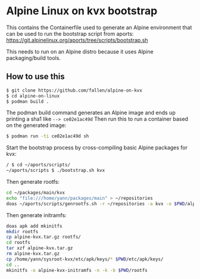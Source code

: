 # Alpine Linux on kvx bootstrap

This contains the Containerfile used to generate an Alpine environment that can be used to run the bootstrap script from aports: https://git.alpinelinux.org/aports/tree/scripts/bootstrap.sh

This needs to run on an Alpine distro because it uses Alpine packaging/build tools.

## How to use this

```bash
$ git clone https://github.com/fallen/alpine-on-kvx
$ cd alpine-on-linux
$ podman build .
```

The podman build command generates an Alpine image and ends up printing a sha1 like `--> ce02e1ac49d`
Then run this to run a container based on the generated image:

```bash
$ podman run -ti ce02e1ac49d sh
```

Start the bootstrap process by cross-compiling basic Alpine packages for kvx:

```bash
/ $ cd ~/aports/scripts/
~/aports/scripts $ ./bootstrap.sh kvx
```

Then generate rootfs:

```bash
cd ~/packages/main/kvx
echo "file:///home/yann/packages/main" > ~/repositories
doas ~/aports/scripts/genrootfs.sh -r ~/repositories -a kvx -o $PWD/alpine-kvx.tar.gz fortify-headers-1.1-r3.apk linux-headers-5.16.20-r0.apk musl-1.2.3-r2.apk libc-dev-0.7.2-r5.apk pkgconf-1.9.5-r0.apk zlib-1.2.13-r2.apk openssl-3.1.1-r1.apk ca-certificates-20230506-r0.apk libmd-1.1.0-r0.apk gmp-6.2.1-r3.apk mpfr4-4.2.0-r3.apk mpc1-1.3.1-r1.apk isl26-0.26-r1.apk libucontext-1.2-r2.apk binutils-4.13.0-r12.apk gcc-12.2.1_git20220924-r10.apk libbsd-0.11.7-r2.apk busybox-1.36.1-r3.apk busybox-binsh-1.36.1-r3.apk file-5.44-r5.apk alpine-baselayout-3.4.3-r1.apk alpine-baselayout-data-3.4.3-r1.apk build-base-0.5-r3.apk  alpine-conf-3.16.2-r0.apk apk-tools-2.14.0-r5.apk busybox-extras-1.36.1-r3.apk busybox-extras-openrc-1.36.1-r3.apk busybox-ifupdown-1.36.1-r3.apk busybox-mdev-openrc-1.36.1-r3.apk busybox-openrc-1.36.1-r3.apk busybox-static-1.36.1-r3.apk busybox-suid-1.36.1-r3.apk util-linux-2.39.1-r0.apk  util-linux-misc-2.39.1-r0.apk util-linux-openrc-2.39.1-r0.apk fakeroot-1.31-r3.apk abuild-3.11.20-r0.apk
```

Then generate initramfs:

```bash
doas apk add mkinitfs
mkdir rootfs
cp alpine-kvx.tar.gz rootfs/
cd rootfs
tar xzf alpine-kvx.tar.gz
rm alpine-kvx.tar.gz
cp /home/yann/sysroot-kvx/etc/apk/keys/* $PWD/etc/apk/keys/
cd ..
mkinitfs -o alpine-kvx-initramfs -n -k -b $PWD/rootfs
```
